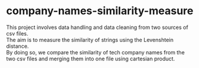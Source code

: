 # company-names-similarity-measure

This project involves data handling and data cleaning from two sources of csv files.\
The aim is to measure the similarity of strings using the Levenshtein distance.\
By doing so, we compare the similarity of tech company names from the two csv files and merging them into one file using cartesian product.
